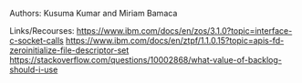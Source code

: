 Authors: Kusuma Kumar and Miriam Bamaca

Links/Recourses: 
https://www.ibm.com/docs/en/zos/3.1.0?topic=interface-c-socket-calls
https://www.ibm.com/docs/en/ztpf/1.1.0.15?topic=apis-fd-zeroinitialize-file-descriptor-set
https://stackoverflow.com/questions/10002868/what-value-of-backlog-should-i-use
